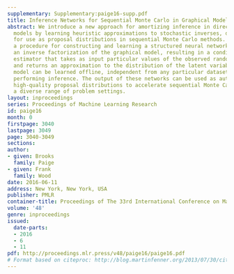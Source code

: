```yaml
---
supplementary: Supplementary:paige16-supp.pdf
title: Inference Networks for Sequential Monte Carlo in Graphical Models
abstract: We introduce a new approach for amortizing inference in directed graphical
  models by learning heuristic approximations to stochastic inverses, designed specifically
  for use as proposal distributions in sequential Monte Carlo methods. We describe
  a procedure for constructing and learning a structured neural network which represents
  an inverse factorization of the graphical model, resulting in a conditional density
  estimator that takes as input particular values of the observed random variables,
  and returns an approximation to the distribution of the latent variables. This recognition
  model can be learned offline, independent from any particular dataset, prior to
  performing inference. The output of these networks can be used as automatically-learned
  high-quality proposal distributions to accelerate sequential Monte Carlo across
  a diverse range of problem settings.
layout: inproceedings
series: Proceedings of Machine Learning Research
id: paige16
month: 0
firstpage: 3040
lastpage: 3049
page: 3040-3049
sections: 
author:
- given: Brooks
  family: Paige
- given: Frank
  family: Wood
date: 2016-06-11
address: New York, New York, USA
publisher: PMLR
container-title: Proceedings of The 33rd International Conference on Machine Learning
volume: '48'
genre: inproceedings
issued:
  date-parts:
  - 2016
  - 6
  - 11
pdf: http://proceedings.mlr.press/v48/paige16/paige16.pdf
# Format based on citeproc: http://blog.martinfenner.org/2013/07/30/citeproc-yaml-for-bibliographies/
---
```

